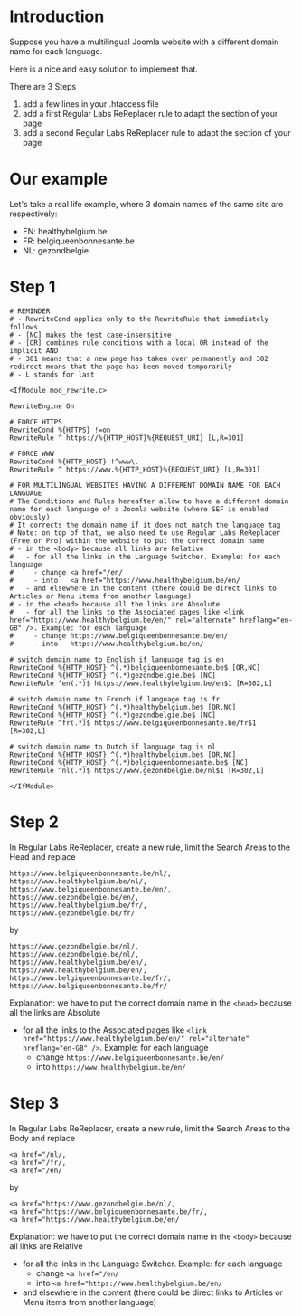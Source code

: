 # Introduction

Suppose you have a multilingual Joomla website with a different domain name for each language.

Here is a nice and easy solution to implement that.

There are 3 Steps
1. add a few lines in your .htaccess file
2. add a first Regular Labs ReReplacer rule to adapt the <head> section of your page
3. add a second Regular Labs ReReplacer rule to adapt the <body> section of your page

# Our example

Let's take a real life example, where 3 domain names of the same site are respectively:
- EN: healthybelgium.be
- FR: belgiqueenbonnesante.be
- NL: gezondbelgie

# Step 1

```
# REMINDER
# - RewriteCond applies only to the RewriteRule that immediately follows 
# - [NC] makes the test case-insensitive
# - [OR] combines rule conditions with a local OR instead of the implicit AND
# - 301 means that a new page has taken over permanently and 302 redirect means that the page has been moved temporarily
# - L stands for last

<IfModule mod_rewrite.c>

RewriteEngine On

# FORCE HTTPS
RewriteCond %{HTTPS} !=on
RewriteRule ^ https://%{HTTP_HOST}%{REQUEST_URI} [L,R=301]

# FORCE WWW
RewriteCond %{HTTP_HOST} !^www\.
RewriteRule ^ https://www.%{HTTP_HOST}%{REQUEST_URI} [L,R=301]

# FOR MULTILINGUAL WEBSITES HAVING A DIFFERENT DOMAIN NAME FOR EACH LANGUAGE
# The Conditions and Rules hereafter allow to have a different domain name for each language of a Joomla website (where SEF is enabled obviously)
# It corrects the domain name if it does not match the language tag
# Note: on top of that, we also need to use Regular Labs ReReplacer (Free or Pro) within the website to put the correct domain name
# - in the <body> because all links are Relative
#   - for all the links in the Language Switcher. Example: for each language
#     - change <a href="/en/
#     - into   <a href="https://www.healthybelgium.be/en/
#   - and elsewhere in the content (there could be direct links to Articles or Menu items from another language)
# - in the <head> because all the links are Absolute
#   - for all the links to the Associated pages like <link href="https://www.healthybelgium.be/en/" rel="alternate" hreflang="en-GB" />. Example: for each language
#     - change https://www.belgiqueenbonnesante.be/en/
#     - into   https://www.healthybelgium.be/en/

# switch domain name to English if language tag is en
RewriteCond %{HTTP_HOST} ^(.*)belgiqueenbonnesante.be$ [OR,NC]
RewriteCond %{HTTP_HOST} ^(.*)gezondbelgie.be$ [NC]
RewriteRule ^en(.*)$ https://www.healthybelgium.be/en$1 [R=302,L]

# switch domain name to French if language tag is fr
RewriteCond %{HTTP_HOST} ^(.*)healthybelgium.be$ [OR,NC]
RewriteCond %{HTTP_HOST} ^(.*)gezondbelgie.be$ [NC]
RewriteRule ^fr(.*)$ https://www.belgiqueenbonnesante.be/fr$1 [R=302,L]

# switch domain name to Dutch if language tag is nl
RewriteCond %{HTTP_HOST} ^(.*)healthybelgium.be$ [OR,NC]
RewriteCond %{HTTP_HOST} ^(.*)belgiqueenbonnesante.be$ [NC]
RewriteRule ^nl(.*)$ https://www.gezondbelgie.be/nl$1 [R=302,L]

</IfModule>
```

# Step 2

In Regular Labs ReReplacer, create a new rule, limit the Search Areas to the Head and replace
```
https://www.belgiqueenbonnesante.be/nl/,
https://www.healthybelgium.be/nl/,
https://www.belgiqueenbonnesante.be/en/,
https://www.gezondbelgie.be/en/,
https://www.healthybelgium.be/fr/,
https://www.gezondbelgie.be/fr/
```
by
```
https://www.gezondbelgie.be/nl/,
https://www.gezondbelgie.be/nl/,
https://www.healthybelgium.be/en/,
https://www.healthybelgium.be/en/,
https://www.belgiqueenbonnesante.be/fr/,
https://www.belgiqueenbonnesante.be/fr/
```

Explanation: we have to put the correct domain name in the `<head>` because all the links are Absolute
- for all the links to the Associated pages like `<link href="https://www.healthybelgium.be/en/" rel="alternate" hreflang="en-GB" />`. Example: for each language
   - change `https://www.belgiqueenbonnesante.be/en/`
   - into   `https://www.healthybelgium.be/en/`

# Step 3

In Regular Labs ReReplacer, create a new rule, limit the Search Areas to the Body and replace
```
<a href="/nl/,
<a href="/fr/,
<a href="/en/
```
by
```
<a href="https://www.gezondbelgie.be/nl/,
<a href="https://www.belgiqueenbonnesante.be/fr/,
<a href="https://www.healthybelgium.be/en/
```

Explanation: we have to put the correct domain name in the `<body>` because all links are Relative
- for all the links in the Language Switcher. Example: for each language
  - change `<a href="/en/`
  - into   `<a href="https://www.healthybelgium.be/en/`
- and elsewhere in the content (there could be direct links to Articles or Menu items from another language)
